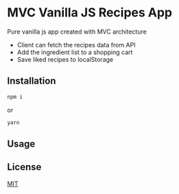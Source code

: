 # MVC Vanilla JS Recipes App

Pure vanilla js app created with MVC architecture

* Client can fetch the recipes data from API
* Add the ingredient list to a shopping cart
* Save liked recipes to localStorage

## Installation

```bash
npm i
```
or
```bash
yarn
```

## Usage

## License
[MIT](https://choosealicense.com/licenses/mit/)
